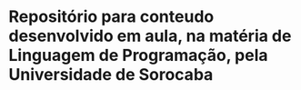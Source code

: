 # Repositório para conteudo desenvolvido em aula, na matéria de Linguagem de Programação, pela Universidade de Sorocaba
